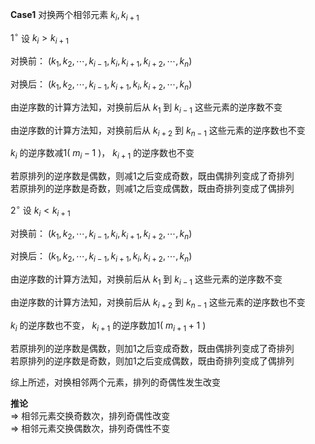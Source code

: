 **Case1** 对换两个相邻元素 $k_i,k_{i+1}$   
  
 $1^\circ$  设  $k_i>k_{i+1}$   
  
对换前： $(k_1,k_2,\cdots,k_{i-1},k_i,k_{i+1},k_{i+2},\cdots,k_n)$   
  
对换后： $(k_1,k_2,\cdots,k_{i-1},k_{i+1},k_i,k_{i+2},\cdots,k_n)$   
  
由逆序数的计算方法知，对换前后从 $k_1$ 到 $k_{i-1}$ 这些元素的逆序数不变  
  
由逆序数的计算方法知，对换前后从 $k_{i+2}$ 到 $k_{n-1}$ 这些元素的逆序数也不变  
  
 $k_i$ 的逆序数减1( $m_i-1$ )， $k_{i+1}$ 的逆序数也不变  
  
若原排列的逆序数是偶数，则减1之后变成奇数，既由偶排列变成了奇排列  
若原排列的逆序数是奇数，则减1之后变成偶数，既由奇排列变成了偶排列  
  
 $2^\circ$  设  $k_i<k_{i+1}$   
  
对换前： $(k_1,k_2,\cdots,k_{i-1},k_i,k_{i+1},k_{i+2},\cdots,k_n)$   
  
对换后： $(k_1,k_2,\cdots,k_{i-1},k_{i+1},k_i,k_{i+2},\cdots,k_n)$   
  
由逆序数的计算方法知，对换前后从 $k_1$ 到 $k_{i-1}$ 这些元素的逆序数不变  
  
由逆序数的计算方法知，对换前后从 $k_{i+2}$ 到 $k_{n-1}$ 这些元素的逆序数也不变  
  
 $k_i$ 的逆序数也不变， $k_{i+1}$ 的逆序数加1( $m_{i+1}+1$ )  
  
若原排列的逆序数是偶数，则加1之后变成奇数，既由偶排列变成了奇排列  
若原排列的逆序数是奇数，则加1之后变成偶数，既由奇排列变成了偶排列  
  
综上所述，对换相邻两个元素，排列的奇偶性发生改变  
  
**推论**  
 $\Rightarrow$ 相邻元素交换奇数次，排列奇偶性改变  
 $\Rightarrow$ 相邻元素交换偶数次，排列奇偶性不变  
